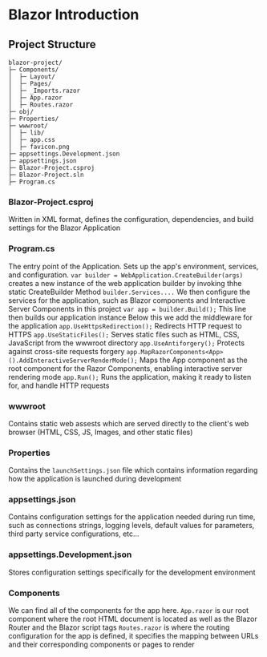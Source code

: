 # Blazor Introduction

## Project Structure

```
blazor-project/
├─ Components/
│  ├─ Layout/
│  ├─ Pages/
│  ├─ _Imports.razor
│  ├─ App.razor
│  ├─ Routes.razor
├─ obj/
├─ Properties/
├─ wwwroot/
│  ├─ lib/
│  ├─ app.css
│  ├─ favicon.png
├─ appsettings.Development.json
├─ appsettings.json
├─ Blazor-Project.csproj
├─ Blazor-Project.sln
├─ Program.cs
```

### Blazor-Project.csproj

Written in XML format, defines the configuration, dependencies, and build settings for the Blazor Application

### Program.cs

The entry point of the Application. Sets up the app's environment, services, and configuration.
`var builder = WebApplication.CreateBuilder(args)` creates a new instance of the web application builder by invoking thhe static CreateBuilder Method
`builder.Services....`
We then configure the services for the application, such as Blazor components and Interactive Server Components in this project
`var app = builder.Build();`
This line then builds our application instance
Below this we add the middleware for the application
`app.UseHttpsRedirection();`
Redirects HTTP request to HTTPS
`app.UseStaticFiles();`
Serves static files such as HTML, CSS, JavaScript from the wwwroot directory
`app.UseAntiforgery();`
Protects against cross-site requests forgery
`app.MapRazorComponents<App>().AddInteractiveServerRenderMode();`
Maps the App component as the root component for the Razor Components, enabling interactive server rendering mode
`app.Run();`
Runs the application, making it ready to listen for, and handle HTTP requests

### wwwroot

Contains static web assests which are served directly to the client's web browser (HTML, CSS, JS, Images, and other static files)

### Properties

Contains the `launchSettings.json` file which contains information regarding how the application is launched during development

### appsettings.json

Contains configuration settings for the application needed during run time, such as connections strings, logging levels, default values for parameters, third party service configurations, etc...

### appsettings.Development.json

Stores configuration settings specifically for the development environment

### Components

We can find all of the components for the app here.
`App.razor` is our root component where the root HTML document is located as well as the Blazor Router and the Blazor script tags
`Routes.razor` is where the routing configuration for the app is defined, it specifies the mapping between URLs and their corresponding components or pages to render
